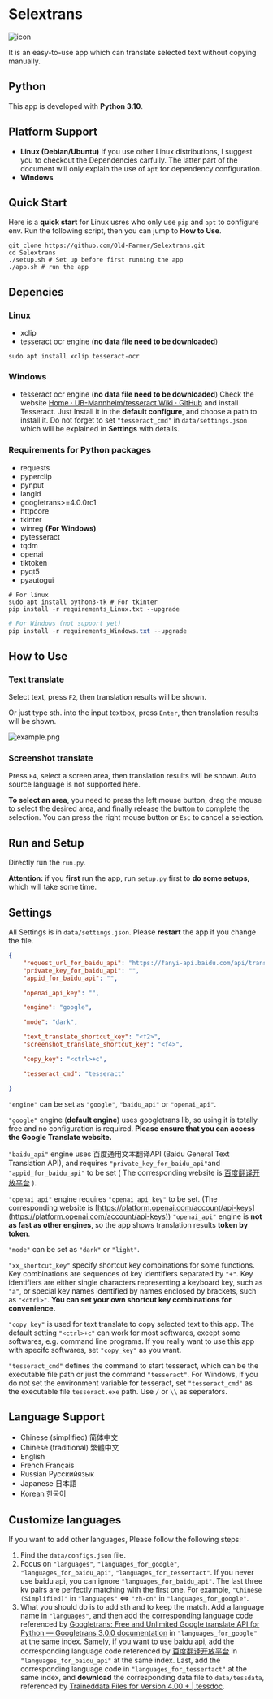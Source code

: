 # Selextrans

![icon](./img/selextrans.png "icon")

It is an easy-to-use app which can translate selected text without copying manually.

## Python

This app is developed with **Python 3.10**.

## Platform Support

* **Linux (Debian/Ubuntu)** 
  If you use other Linux distributions, I suggest you to checkout the Dependencies carfully. The latter part of the document will only explain the use of `apt` for dependency configuration.
* **Windows**

## Quick Start

Here is a **quick start** for Linux usres who only use `pip` and `apt` to configure env. Run the following script, then you can jump to **How to Use**.

```shell
git clone https://github.com/Old-Farmer/Selextrans.git
cd Selextrans
./setup.sh # Set up before first running the app
./app.sh # run the app
```

## Depencies

### Linux

* xclip
* tesseract ocr engine (**no data file need to be downloaded**)

```shell
sudo apt install xclip tesseract-ocr
```

### Windows

* tesseract ocr engine (**no data file need to be downloaded**)
  Check the website [Home · UB-Mannheim/tesseract Wiki · GitHub](https://github.com/UB-Mannheim/tesseract/wiki) and install Tesseract. Just Install it in the **default configure**, and choose a path to install it. Do not forget to set `"tesseract_cmd"` in `data/settings.json` which will be explained in **Settings** with details.

### Requirements for Python packages

* requests
* pyperclip
* pynput
* langid
* googletrans>=4.0.0rc1
* httpcore
* tkinter
* winreg **(For Windows)**
* pytesseract
* tqdm
* openai
* tiktoken
* pyqt5
* pyautogui

```shell
# For linux
sudo apt install python3-tk # For tkinter
pip install -r requirements_Linux.txt --upgrade
```

```powershell
# For Windows (not support yet)
pip install -r requirements_Windows.txt --upgrade
```

## How to Use

### Text translate

Select text, press `F2`, then translation results will be shown.

Or just type sth. into the input textbox, press `Enter`, then translation results will be shown.

![example.png](./img/example.png)

### Screenshot translate

Press `F4`, select a screen area, then translation results will be shown. Auto source language is not supported here.

**To select an area**, you need to press the left mouse button, drag the mouse to select the desired area, and finally release the button to complete the selection. You can press the right mouse button or `Esc` to cancel a selection.

## Run and Setup

Directly run the `run.py`.

**Attention:**  if you **first** run the app, run `setup.py` first to **do some setups,** which will take some time.

## Settings

All Settings is in `data/settings.json`. Please **restart** the app if you change the file.

```json
{
    "request_url_for_baidu_api": "https://fanyi-api.baidu.com/api/trans/vip/translate",
    "private_key_for_baidu_api": "",
    "appid_for_baidu_api": "",

    "openai_api_key": "",

    "engine": "google",

    "mode": "dark",

    "text_translate_shortcut_key": "<f2>",
    "screenshot_translate_shortcut_key": "<f4>",

    "copy_key": "<ctrl>+c",

    "tesseract_cmd": "tesseract"

}
```

`"engine"` can be set as `"google"`, `"baidu_api"` or `"openai_api"`.

`"google"` engine (**default engine**) uses googletrans lib, so using it is totally free and no configuration is required. **Please ensure that you can access the Google Translate website.**

`"baidu_api"` engine uses 百度通用文本翻译API (Baidu General Text Translation API), and requires `"private_key_for_baidu_api"`and `"appid_for_baidu_api"` to be set ( The corresponding website is [百度翻译开放平台](https://api.fanyi.baidu.com/doc/21)  ).

`"openai_api"` engine requires `"openai_api_key"` to be set. (The corresponding website is [https://platform.openai.com/account/api-keys](https://platform.openai.com/account/api-keys)) `"openai_api"` engine is **not as fast as other engines**, so the app shows translation results **token by token**.

`"mode"` can be set as `"dark"` or `"light"`.

`"xx_shortcut_key"` specify shortcut key combinations for some functions. Key combinations are sequences of key identifiers separated by `"+"`. Key identifiers are either single characters representing a keyboard key, such as `"a"`, or special key names identified by names enclosed by brackets, such as `"<ctrl>"`. **You can set your own shortcut key combinations for convenience.**

`"copy_key"` is used for text translate to copy selected text to this app. The default setting `"<ctrl>+c"` can work for most softwares, except some softwares, e.g. command line programs. If you really want to use this app with specifc softwares, set `"copy_key"` as you want.

`"tesseract_cmd"` defines the command to start tesseract, which can be the executable file path or just the command `"tesseract"`. For Windows, if you do not set the environment variable for tesseract, set `"tesseract_cmd"` as the executable file `tesseract.exe` path. Use `/` or `\\` as seperators.

## Language Support

* Chinese (simplified) 简体中文
* Chinese (traditional) 繁體中文
* English
* French Français
* Russian Русскийязык
* Japanese 日本語
* Korean 한국어

## Customize languages

If you want to add other languages, Please follow the following steps:

1. Find the `data/configs.json` file.
2. Focus on `"languages"`, `"languages_for_google"`, `"languages_for_baidu_api"`, `"languages_for_tessertact"`. If you never use baidu api, you can ignore `"languages_for_baidu_api"`. The last three kv pairs are perfectly matching with the first one. For example, `"Chinese (Simplified)"` in  `"languages"` <=> `"zh-cn"` in `"languages_for_google"`.
3. What you should do is to add sth and to keep the match. Add a language name in `"languages"`, and then add the corresponding language code referenced by [Googletrans: Free and Unlimited Google translate API for Python — Googletrans 3.0.0 documentation](https://py-googletrans.readthedocs.io/en/latest/) in `"languages_for_google"` at the same index. Samely, if you want to use baidu api, add the corresponding language code referenced by [百度翻译开放平台](https://api.fanyi.baidu.com/doc/21) in `"languages_for_baidu_api"` at the same index.  Last, add the corresponding language code in `"languages_for_tessertact"` at the same index, and **download** the corresponding data file to `data/tessdata`, referenced by [Traineddata Files for Version 4.00 + | tessdoc](https://tesseract-ocr.github.io/tessdoc/Data-Files.html).
